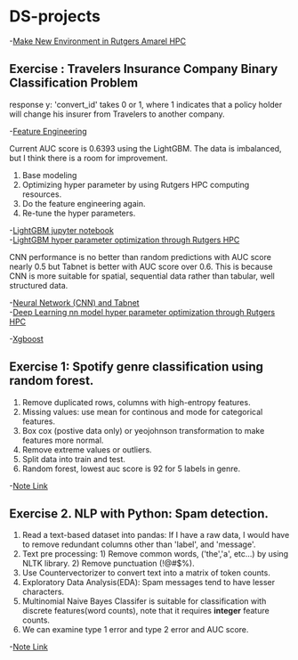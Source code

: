 # DS-projects

 -[Make New Environment in Rutgers Amarel HPC ](set_environment)

## Exercise : Travelers Insurance Company Binary Classification Problem
response y: 'convert_id' takes 0 or 1, where 1 indicates that a policy holder will change his insurer from Travelers to another company. 

-[Feature Engineering](trav/data_engineering.ipynb)      

Current AUC score is 0.6393 using the LightGBM. The data is imbalanced, but I think there is a room for improvement. 
1. Base modeling   
2. Optimizing hyper parameter by using Rutgers HPC computing resources.   
3. Do the feature engineering again.   
4. Re-tune the hyper parameters.   

-[LightGBM jupyter notebook](trav/travelers.ipynb)            
-[LightGBM hyper parameter optimization through Rutgers HPC](trav/amarel/lightgbm_param_opt.txt)      

CNN performance is no better than random predictions with AUC score nearly 0.5 but Tabnet is better with AUC score over 0.6. This is because CNN is more suitable for spatial, sequential data
rather than tabular, well structured data. 

-[Neural Network (CNN) and Tabnet](trav/trav_neural_network.ipynb)           
-[Deep Learning nn model hyper parameter optimization through Rutgers HPC](trav/amarel/nn_param_opt)          

-[Xgboost](set_environment)             


## Exercise 1: Spotify genre classification using random forest.
  1. Remove duplicated rows, columns with high-entropy features.
  2. Missing values: use mean for continous and mode for categorical features.
  3. Box cox (postive data only) or yeojohnson transformation to make features more normal.
  4. Remove extreme values or outliers.
  5. Split data into train and test.
  6. Random forest, lowest auc score is 92 for 5 labels in genre.

 -[Note Link](cl20813_SPOTIFY_GENRE.ipynb)


## Exercise 2. NLP with Python: Spam detection.

  1. Read a text-based dataset into pandas: If I have a raw data, I would have to remove redundant columns other than 'label', and 'message'.
  2. Text pre processing: 1) Remove common words, ('the','a', etc...) by using NLTK library. 2) Remove punctuation (!@#$%).
  3. Use Countervectorizer to convert text into a matrix of token counts.
  4. Exploratory Data Analysis(EDA): Spam messages tend to have lesser characters.
  5. Multinomial Naive Bayes Classifer is suitable for classification with discrete features(word counts), note that it requires **integer** feature counts.
  6. We can examine type 1 error and type 2 error and AUC score.

 -[Note Link](NLP_exercise_scam_detector/NLP_exercise_scam_detector.ipynb)


